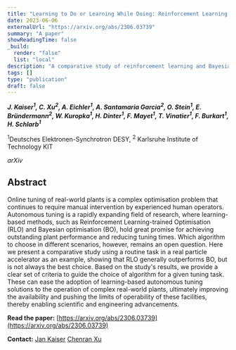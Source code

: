 ```yaml
---
title: "Learning to Do or Learning While Doing: Reinforcement Learning and Bayesian Optimisation for Online Continuous Tuning"
date: 2023-06-06
externalUrl: "https://arxiv.org/abs/2306.03739"
summary: "A paper"
showReadingTime: false
_build:
  render: "false"
  list: "local"
description: "A comparative study of reinforcement learning and Bayesian optimisation for online continuous tuning"
tags: []
type: "publication"
draft: false
---
```


_**J. Kaiser<sup>1</sup>, C. Xu<sup>2</sup>, A. Eichler<sup>1</sup>, A. Santamaria Garcia<sup>2</sup>, O. Stein<sup>1</sup>, E. Bründermann<sup>2</sup>, W. Kuropka<sup>1</sup>, H. Dinter<sup>1</sup>, F. Mayet<sup>1</sup>, T. Vinatier<sup>1</sup>, F. Burkart<sup>1</sup>, H. Schlarb<sup>1</sup>**_

<sup>1</sup>Deutsches Elektronen-Synchrotron DESY, <sup>2</sup> Karlsruhe Institute of Technology KIT

_arXiv_

## Abstract

Online tuning of real-world plants is a complex optimisation problem that continues to require manual intervention by experienced human operators. Autonomous tuning is a rapidly expanding field of research, where learning-based methods, such as Reinforcement Learning-trained Optimisation (RLO) and Bayesian optimisation (BO), hold great promise for achieving outstanding plant performance and reducing tuning times. Which algorithm to choose in different scenarios, however, remains an open question. Here we present a comparative study using a routine task in a real particle accelerator as an example, showing that RLO generally outperforms BO, but is not always the best choice. Based on the study's results, we provide a clear set of criteria to guide the choice of algorithm for a given tuning task. These can ease the adoption of learning-based autonomous tuning solutions to the operation of complex real-world plants, ultimately improving the availability and pushing the limits of operability of these facilities, thereby enabling scientific and engineering advancements.

**Read the paper:** [https://arxiv.org/abs/2306.03739](https://arxiv.org/abs/2306.03739)

**Contact:**
[Jan Kaiser](mailto:jan.kaiser@desy.de)
[Chenran Xu](mailto:chenran.xu@kit.edu)

